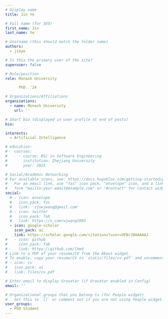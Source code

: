 ```yaml
---
# Display name
title: Jin Ye

# Full name (for SEO)
first_name: Jin 
last_name: Ye

# Username (this should match the folder name)
authors:
  - jinye

# Is this the primary user of the site?
superuser: false

# Role/position
role: Monash University

      PhD. '24

# Organizations/Affiliations
organizations:
  - name: Monash University
    url: ''

# Short bio (displayed in user profile at end of posts)
bio: 

interests:
  - Artificial Intelligence

# education:
#   courses:
#     - course: BSc in Software Engineering
#       institution: Zhejiang University
#       year: 2025

# Social/Academic Networking
# For available icons, see: https://docs.hugoblox.com/getting-started/page-builder/#icons
#   For an email link, use "fas" icon pack, "envelope" icon, and a link in the
#   form "mailto:your-email@example.com" or "#contact" for contact widget.
social:
  # - icon: envelope
  #   icon_pack: fas
  #   link: 'zjuwjwang@gmail.com'
  # - icon: twitter
  #   icon_pack: fab
  #   link: https://x.com/wjwang2003
  - icon: google-scholar
    icon_pack: ai
    link: https://scholar.google.com/citations?user=UFBrJOAAAAAJ
#   - icon: github
#     icon_pack: fab
#     link: https://github.com/lhmd
# Link to a PDF of your resume/CV from the About widget.
# To enable, copy your resume/CV to `static/files/cv.pdf` and uncomment the lines below.
# - icon: cv
#   icon_pack: ai
#   link: files/cv.pdf

# Enter email to display Gravatar (if Gravatar enabled in Config)
email: ''

# Organizational groups that you belong to (for People widget)
#   Set this to `[]` or comment out if you are not using People widget.
user_groups:
  - PhD Student
---
```

